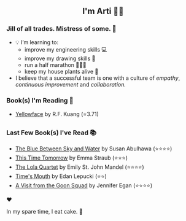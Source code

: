 <div align="center">
  
  ## I'm Arti 👋🏽
  
</div>
  
### Jill of all trades. Mistress of some. 👑

- 💡 I’m learning to:
  - improve my engineering skills 💻
  - improve my drawing skills 🎨
  - run a half marathon 🏃🏽‍♀️
  - keep my house plants alive 🌱
- I believe that a successful team is one with a culture of _empathy_, _continuous improvement_ and _collaboration._


### Book(s) I'm Reading 📖
<!-- GOODREADS-LIST:START -->
- [Yellowface](https://www.goodreads.com/review/show/6576397382?utm_medium=api&utm_source=rss) by R.F. Kuang (⭐️3.71)
<!-- GOODREADS-LIST:END -->

### Last Few Book(s) I've Read 📚
<!-- GOODREADS-READ-LIST:START -->
- [The Blue Between Sky and Water](https://www.goodreads.com/review/show/6497708668?utm_medium=api&utm_source=rss) by Susan Abulhawa (⭐⭐⭐⭐)
- [This Time Tomorrow](https://www.goodreads.com/review/show/6411512714?utm_medium=api&utm_source=rss) by Emma Straub (⭐⭐⭐)
- [The Lola Quartet](https://www.goodreads.com/review/show/4340728732?utm_medium=api&utm_source=rss) by Emily St. John Mandel (⭐⭐⭐⭐)
- [Time&apos;s Mouth](https://www.goodreads.com/review/show/6305394322?utm_medium=api&utm_source=rss) by Edan Lepucki (⭐⭐)
- [A Visit from the Goon Squad](https://www.goodreads.com/review/show/2755894147?utm_medium=api&utm_source=rss) by Jennifer Egan (⭐⭐⭐⭐)
<!-- GOODREADS-READ-LIST:END -->
❤️

In my spare time, I eat cake. 🍰
